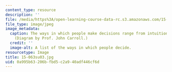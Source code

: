 ```yaml
---
content_type: resource
description: ''
file: /media/https%3A/open-learning-course-data-rc.s3.amazonaws.com/15-063-communicating-with-data-summer-2003/0a995b63206bfbd5c2a940adf446cf6d_15-063su03.jpg
file_type: image/jpeg
image_metadata:
  caption: The ways in which people make decisions range from intuition to analysis.
    (Diagram by Prof. John Carroll.)
  credit: ''
  image-alt: A list of the ways in which people decide.
resourcetype: Image
title: 15-063su03.jpg
uid: 0a995b63-206b-fbd5-c2a9-40adf446cf6d
---
```

